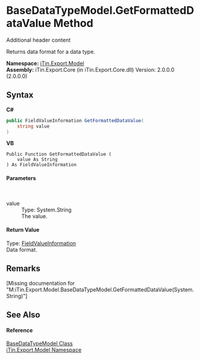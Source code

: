 # BaseDataTypeModel.GetFormattedDataValue Method 
Additional header content 

Returns data format for a data type.

**Namespace:**&nbsp;<a href="N_iTin_Export_Model">iTin.Export.Model</a><br />**Assembly:**&nbsp;iTin.Export.Core (in iTin.Export.Core.dll) Version: 2.0.0.0 (2.0.0.0)

## Syntax

**C#**<br />
``` C#
public FieldValueInformation GetFormattedDataValue(
	string value
)
```

**VB**<br />
``` VB
Public Function GetFormattedDataValue ( 
	value As String
) As FieldValueInformation
```


#### Parameters
&nbsp;<dl><dt>value</dt><dd>Type: System.String<br />The value.</dd></dl>

#### Return Value
Type: <a href="T_iTin_Export_ComponentModel_FieldValueInformation">FieldValueInformation</a><br />Data format.

## Remarks
\[Missing <remarks> documentation for "M:iTin.Export.Model.BaseDataTypeModel.GetFormattedDataValue(System.String)"\]

## See Also


#### Reference
<a href="T_iTin_Export_Model_BaseDataTypeModel">BaseDataTypeModel Class</a><br /><a href="N_iTin_Export_Model">iTin.Export.Model Namespace</a><br />